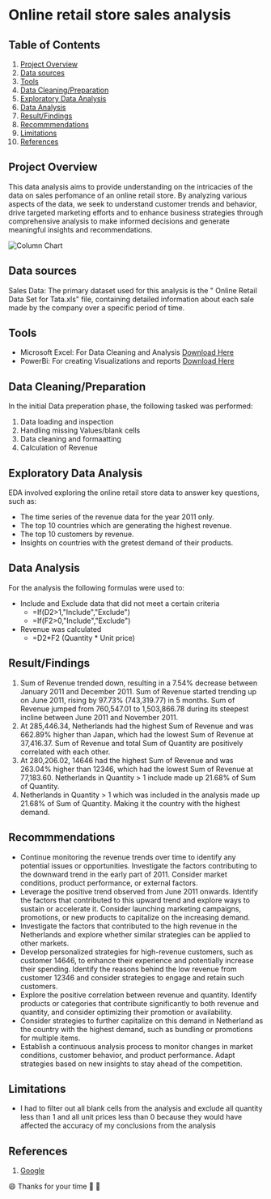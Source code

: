 # Online retail store sales analysis

## Table of Contents
1. [Project Overview](#project-overview)
2. [Data sources](#data-sources)
3. [Tools](#tools)
4. [Data Cleaning/Preparation](#data-cleaningpreparation)
5. [Exploratory Data Analysis](#exploratory-data-analysis)
6. [Data Analysis](#data-analysis)
7. [Result/Findings](#resultfindings)
8. [Recommmendations](#recommmendations)
9. [Limitations](#limitations)
10. [References](#references)



## Project Overview

This data analysis aims to provide understanding on the intricacies of the data on sales perfomance of an online retail store. By analyzing various aspects of the data, we seek to understand customer trends and behavior, drive targeted marketing efforts and to enhance business strategies through comprehensive analysis to make informed decisions and generate meaningful insights and recommendations.

![Column Chart](https://github.com/trustebunu/online-store-analysis/assets/112251584/d8afafe2-9be9-457a-8681-97e3d844965a)


## Data sources

Sales Data: The primary dataset used for this analysis is the " Online Retail Data Set for Tata.xls" file, containing detailed information about each sale made by the company over a specific period of time.

## Tools

- Microsoft Excel: For Data Cleaning and Analysis [Download Here](https://www.microsoft.com/en-us/microsoft-365/excel?ocid=ORSEARCH_Bing)
- PowerBi: For creating Visualizations and reports [Download Here](https://powerbi.microsoft.com/en-us/downloads/)

## Data Cleaning/Preparation

In the initial Data preperation phase, the following tasked was performed:
1. Data loading and inspection
2. Handling missing Values/blank cells
3. Data cleaning and formaatting
4. Calculation of Revenue
   
## Exploratory Data Analysis
EDA involved exploring the online retail store data to answer key questions, such as:
- The time series of the revenue data for the year 2011 only.
- The top 10 countries which are generating the highest revenue.
- The top 10 customers by revenue.
- Insights on countries with the gretest demand of their products.
  
## Data Analysis
For the analysis the following formulas were used to:
- Include and Exclude data that did not meet a certain criteria
  - =If(D2>1,"Include","Exclude") 
  - =If(F2>0,"Include","Exclude")
- Revenue was calculated
  - =D2*F2 (Quantity * Unit price)
    
## Result/Findings
1. Sum of Revenue trended down, resulting in a 7.54% decrease between January 2011 and December 2011.﻿ Sum of Revenue started trending up on June 2011, rising by 97.73% (743,319.77) in 5 months. Sum of Revenue jumped from 760,547.01 to 1,503,866.78 during its steepest incline between June 2011 and November 2011.
2. At 285,446.34, Netherlands had the highest Sum of Revenue and was 662.89% higher than Japan, which had the lowest Sum of Revenue at 37,416.37. ﻿Sum of Revenue and total Sum of Quantity are positively correlated with each other.
3. At 280,206.02, 14646 had the highest Sum of Revenue and was 263.04% higher than 12346, which had the lowest Sum of Revenue at 77,183.60. Netherlands in Quantity > 1 include made up 21.68% of Sum of Quantity.
4. Netherlands in Quantity > 1 which was included in the analysis made up 21.68% of Sum of Quantity.﻿ Making it the country with the highest demand.
   
## Recommmendations
- Continue monitoring the revenue trends over time to identify any potential issues or opportunities. Investigate the factors contributing to the downward trend in the early part of 2011. Consider market conditions, product performance, or external factors.
- Leverage the positive trend observed from June 2011 onwards. Identify the factors that contributed to this upward trend and explore ways to sustain or accelerate it. Consider launching marketing campaigns, promotions, or new products to capitalize on the increasing demand.
- Investigate the factors that contributed to the high revenue in the Netherlands and explore whether similar strategies can be applied to other markets.
- Develop personalized strategies for high-revenue customers, such as customer 14646, to enhance their experience and potentially increase their spending. Identify the reasons behind the low revenue from customer 12346 and consider strategies to engage and retain such customers.
- Explore the positive correlation between revenue and quantity. Identify products or categories that contribute significantly to both revenue and quantity, and consider optimizing their promotion or availability.
- Consider strategies to further capitalize on this demand in Netherland as the country with the highest demand, such as bundling or promotions for multiple items.
- Establish a continuous analysis process to monitor changes in market conditions, customer behavior, and product performance. Adapt strategies based on new insights to stay ahead of the competition.

## Limitations
- I had to filter out all blank cells from the analysis and exclude all quantity less than 1 and all unit prices less than 0 because they would have affected the accuracy of my conclusions from the analysis
  
## References
1. [Google](https://www.google.com)

😄
Thanks for your time
🤝
💌
